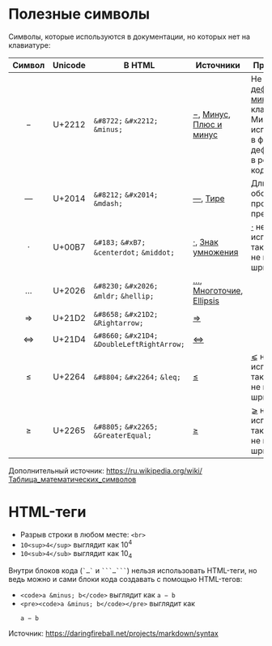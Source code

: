 # Полезные символы

Символы, которые используются в документации, но которых нет на клавиатуре:

| Символ | Unicode | В HTML                                              | Источники | Примечания |
|:------:|:-------:|-----------------------------------------------------|------------|-----------|
| −      | U+2212  | `&#8722;` `&#x2212;` `&minus;`                      | [−](https://www.compart.com/en/unicode/U+2212), [Минус](https://ru.wikipedia.org/wiki/Минус), [Плюс и минус](https://ru.wikipedia.org/wiki/Знаки_плюса_и_минуса)    | Не путать с [дефисом-минусом](https://ru.wikipedia.org/wiki/Дефис#Дефис_и_компьютеры) на клавиатуре. Минус используется в формулах, а дефис-минус в реальном коде |
| —      | U+2014  | `&#8212;` `&#x2014;` `&mdash;`                      | [—](https://www.compart.com/en/unicode/U+2014), [Тире](https://ru.wikipedia.org/wiki/Тире)    | Длинное тире обозначает пропуск в предложении    |
| ·      | U+00B7  | `&#183;` `&#xB7;` `&centerdot;` `&middot;`          | [·](https://www.compart.com/en/unicode/U+00B7), [Знак умножения](https://ru.wikipedia.org/wiki/Знак_умножения)    | [⋅](https://www.compart.com/en/unicode/U+22C5) не используется, так как есть не во всех шрифтах |
| …      | U+2026  | `&#8230;` `&#x2026;` `&mldr;` `&hellip;`            | […](https://www.compart.com/en/unicode/U+2026), [Многоточие](https://ru.wikipedia.org/wiki/Многоточие), [Ellipsis](https://en.wikipedia.org/wiki/Ellipsis)    |    |
| ⇒      | U+21D2  | `&#8658;` `&#x21D2;` `&Rightarrow;`                 | [⇒](https://www.compart.com/en/unicode/U+21D2)    |    |
| ⇔      | U+21D4  | `&#8660;` `&#x21D4;` `&DoubleLeftRightArrow;`       | [⇔](https://www.compart.com/en/unicode/U+21D4)    |    |
| ≤      | U+2264  | `&#8804;` `&#x2264;` `&leq;`                        | [≤](https://www.compart.com/en/unicode/U+2264)    | [⩽](https://www.compart.com/en/unicode/U+2A7D) не используется, так как есть не во всех шрифтах |
| ≥      | U+2265  | `&#8805;` `&#x2265;` `&GreaterEqual;`               | [≥](https://www.compart.com/en/unicode/U+2265)    | [⩾](https://www.compart.com/en/unicode/U+2A7E) не используется, так как есть не во всех шрифтах |

Дополнительный источник: https://ru.wikipedia.org/wiki/Таблица_математических_символов

# HTML-теги

* Разрыв строки в любом месте: `<br>`
* `10<sup>4</sup>` выглядит как 10<sup>4</sup>
* `10<sub>4</sub>` выглядит как 10<sub>4</sub>

Внутри блоков кода (`` `…` `` и `` ```…``` ``) нельзя использовать HTML-теги, но ведь можно и сами блоки кода создавать с помощью HTML-тегов:
* `<code>a &minus; b</code>` выглядит как <code>a &minus; b</code>
* `<pre><code>a &minus; b</code></pre>` выглядит как <pre><code>a &minus; b</code></pre>

Источник: https://daringfireball.net/projects/markdown/syntax
